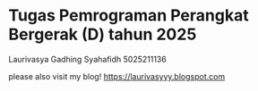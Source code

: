 # **Tugas Pemrograman Perangkat Bergerak (D) tahun 2025**

Laurivasya Gadhing Syahafidh
5025211136

please also visit my blog!
https://laurivasyyy.blogspot.com

